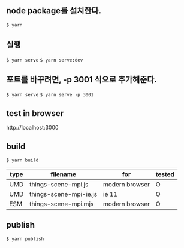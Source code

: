 ## node package를 설치한다.

`$ yarn`

## 실행

`$ yarn serve`
`$ yarn serve:dev`

## 포트를 바꾸려면, -p 3001 식으로 추가해준다.

`$ yarn serve`
`$ yarn serve -p 3001`

## test in browser

http://localhost:3000

## build

`$ yarn build`

| type | filename               | for            | tested |
| ---- | ---------------------- | -------------- | ------ |
| UMD  | things-scene-mpi.js    | modern browser | O      |
| UMD  | things-scene-mpi-ie.js | ie 11          | O      |
| ESM  | things-scene-mpi.mjs   | modern browser | O      |

## publish

`$ yarn publish`
